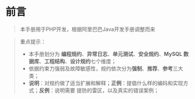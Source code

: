 # 前言

> 本手册用于PHP开发，根据阿里巴巴Java开发手册调整而来

> 重点提示：
> - 本手册划分为 **编程规约**、**异常日志**、**单元测试**、**安全规约**、**MySQL 数据库**、**工程结构**、**设计规约**七个维度；
> - 依据约束力强弱及故障敏感性，规约依次分为**强制**、**推荐**、**参考**三大类；
> - **说明**：对规约做了适当扩展和解释；**正例**：提倡什么样的编码和实现方式；**反例**：说明需要 提防的雷区，以及真实的错误案例；